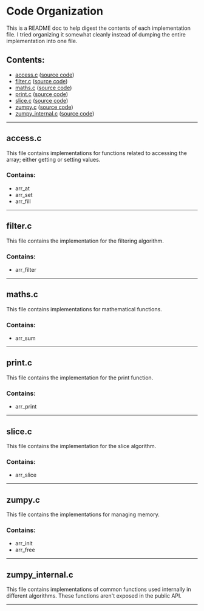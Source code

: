 # Code Organization
This is a README doc to help digest the contents of each implementation file. I tried organizing it somewhat cleanly instead of dumping the entire implementation into one file.
## Contents:
* [access.c](#accessc) ([source code](access.c))
* [filter.c](#filterc) ([source code](filter.c))
* [maths.c](#mathsc) ([source code](maths.c))
* [print.c](#printc) ([source code](print.c))
* [slice.c](#slicec) ([source code](slice.c))
* [zumpy.c](#zumpyc) ([source code](zumpy.c))
* [zumpy_internal.c](#zumpyc) ([source code](zumpy_internal.c))

---

## access.c
This file contains implementations for functions related to accessing the array; either getting or setting values.
### Contains:
* arr_at
* arr_set
* arr_fill

---

## filter.c
This file contains the implementation for the filtering algorithm.
### Contains:
* arr_filter

---

## maths.c
This file contains implementations for mathematical functions.
### Contains:
* arr_sum

---

## print.c
This file contains the implementation for the print function.
### Contains:
* arr_print

---

## slice.c
This file contains the implementation for the slice algorithm.
### Contains:
* arr_slice

---

## zumpy.c
This file contains the implementations for managing memory.
### Contains:
* arr_init
* arr_free

---

## zumpy_internal.c
This file contains implementations of common functions used internally in different algorithms. These functions aren't exposed in the public API.

---
